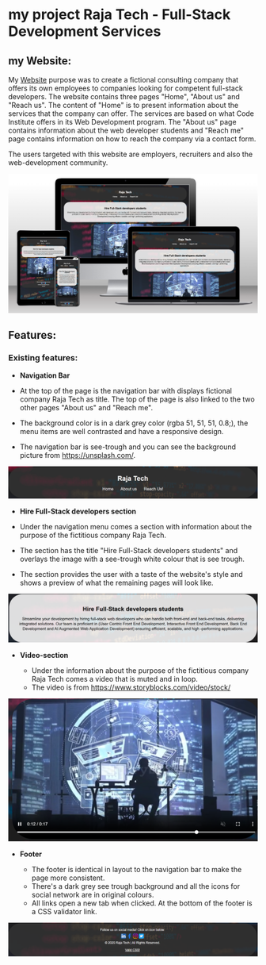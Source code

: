 # my project Raja Tech - Full-Stack Development Services
## my Website:
My [Website](https://github.com/Parre87/projekt1) purpose was to create a fictional consulting company that offers its own employees to companies looking for competent full-stack developers. The website contains three pages "Home", "About us" and "Reach us". The content of "Home" is to present information about the services that the company can offer. The services are based on what Code Institute offers in its Web Development program. The "About us" page contains information about the web developer students and "Reach me" page contains information on how to reach the company via a contact form.

The users targeted with this website are employers, recruiters and also the web-development community.

![Responsive Mockup](https://github.com/Parre87/projekt1/blob/main/assets/images/Responsive%20mockup.png)

## Features:

### Existing features:

- __Navigation Bar__

- At the top of the page is the navigation bar with displays fictional company Raja Tech as title. The top of the page is also linked to the two other pages "About us" and "Reach me".
- The background color is in a dark grey color (rgba 51, 51, 51, 0.8;), the menu items are well contrasted and have a responsive design.
- The navigation bar is see-trough and you can see the background picture from https://unsplash.com/. 
  
![Nav bar](https://github.com/Parre87/projekt1/blob/main/assets/images/Nav%20bar.png)

- __Hire Full-Stack developers section__

- Under the navigation menu comes a section with information about the purpose of the fictitious company Raja Tech.
- The section has the title "Hire Full-Stack developers students" and overlays the image with a see-trough white colour
that is see trough.
- The section provides the user with a taste of the website's style and shows a preview of what the remaining pages will look like.

![Hire-section](https://github.com/Parre87/projekt1/blob/main/assets/images/Section.png)

- __Video-section__

    - Under the information about the purpose of the fictitious company Raja Tech comes a video that is muted and in loop.
    - The video is from https://www.storyblocks.com/video/stock/
      
![Video](https://github.com/Parre87/projekt1/blob/main/assets/images/Video.png)

- __Footer__

    - The footer is identical in layout to the navigation bar to make the page more consistent.
    - There's a dark grey see trough background and all the icons for social network are in original colours.
    - All links open a new tab when clicked. At the bottom of the footer is a CSS validator link.

![Footer](https://github.com/Parre87/projekt1/blob/main/assets/images/Footer.png)
